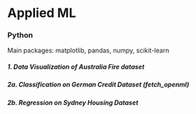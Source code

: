 # Applied ML

### Python 
Main packages: matplotlib, pandas, numpy, scikit-learn

##### 1. Data Visualization of Australia Fire dataset

##### 2a. Classification on German Credit Dataset (fetch_openml)

##### 2b. Regression on Sydney Housing Dataset

